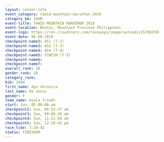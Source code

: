 ```yaml
---
layout: runner-info 
event_category: tawid-mountain-marathon-2019 
category_km: 24KM 
event-title: TAWID MOUNTAIN MARATHON 2019 
event-location: Bontoc, Mountain Province Philippines 
event-logo: https://res.cloudinary.com/raceyaya/image/upload/v1570025905/logo/tawid-mountain_shpquo.png 
event-date: 06-08-2019 
checkpoint-name2: AS1 (T-2) 
checkpoint-name3: AS2 (T-3) 
checkpoint-name4: AS4 (T-4) 
checkpoint-name5: FINISH (T-5) 
checkpoint-name6: 
checkpoint-name7: 
overall_rank: 56
gender_rank: 26
category_rank: 
bib: 2464
first_name: Ayn Veronica
last_name: De Jesus
gender: F
team_name: Ayala Triads
start: Sun, 05-00-00 am
checkpoint2: Sun, 06-53-27 am
checkpoint3: Sun, 09-06-36 am
checkpoint4: Sun, 11-21-59 am
checkpoint5: Sun, 12-20-42 pm
race_time: 7-20-42
status: FINISHER
---
```

